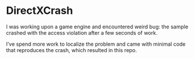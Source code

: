 # DirectXCrash
I was working upon a game engine and encountered weird bug: the sample crashed with the access violation after a few seconds of work.

I’ve spend more work to localize the problem and came with minimal code that reproduces the crash, which resulted in this repo.
